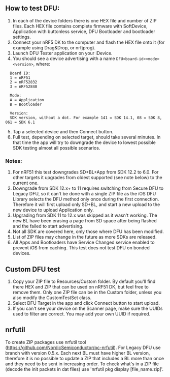 ## How to test DFU:

1. In each of the device folders there is one HEX file and number of ZIP files. Each HEX file contains complete firmware
    with SoftDevice, Application with buttonless service, DFU Bootloader and bootloader settings.
2. Connect your nRF5 DK to the computer and flash the HEX file onto it (for example using Drag&Drop, or nrfjprog).
3. Launch DFU Tester application on your iDevice.
4. You should see a device advertising with a name `DFU<board-id><mode><version>`, where:
```
  Board ID:
  1 = nRF51
  2 = nRF52832
  3 = nRF52840

  Mode:
  A = Application
  B = Bootloader

  Version:
  SDK version, without a dot. For example 141 = SDK 14.1, 08 = SDK 8, 061 = SDK 6.1
```
5. Tap a selected device and then Connect button.
6. Full test, depending on selected target, should take several minutes. In that time the app will try
   to downgrade the device to lowest possible SDK testing almost all possible scenarios.

### Notes:

1. For nRF51 this test downgrades SD+BL+App from SDK 12.2 to 6.0. For other targets it upgrades from oldest supported (see note below)
   to the current one.
2. Downgrade from SDK 12.x+ to 11 requires switching from Secure DFU to Legacy DFU, so it can't be done with a single ZIP file
   as the iOS DFU Library selects the DFU method only once during the first connection. Therefore it will first upload only SD+BL,
   and start a new upload to the new device to upload Application only.
3. Upgrading from SDK 11 to 12.x was skipped as it wasn't working. The new BL have been erasing a page from SD space after being flashed
    and the failed to start advertising.
4. Not all SDK are covered here, only those where DFU has been modified.
5. List of ZIP files may change in the future as more SDKs are released.
6. All Apps and Bootloaders have Service Changed service enabled to prevent iOS from caching. This test does not test DFU on bonded devices.

## Custom DFU test

1. Copy your ZIP file to Resources/Custom folder. By default you'll find there HEX and ZIP that can be used on nRF51 DK, but feel free to remove them.
    Only one ZIP file can be in the Custom folder, unless you also modify the CustomTestSet class.
2. Select DFU Target in the app and click Connect button to start upload.
3. If you can't see your device on the Scanner page, make sure the UUIDs used to filter are correct. You may add your own UUID if required.

## nrfutil

To create ZIP packages use nrfutil tool (https://github.com/NordicSemiconductor/pc-nrfutil). For Legacy DFU use branch with version 0.5.x.
Each next BL must have higher BL version, therefore it is no possible to update a ZIP that includes a BL more than once and they need to be
sent in increasing order. To check what's in a ZIP file (decode the init packets in dat files) use 'nrfutil pkg display [file_name.zip]'.

